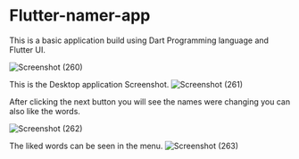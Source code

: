 # Flutter-namer-app
This is a basic application build using Dart Programming language and Flutter UI.

![Screenshot (260)](https://github.com/GovardhanGova7277/Flutter-namer-app/assets/137605970/4ffeb9de-164a-435f-b7fc-bfe407472d15)

This is the Desktop application Screenshot.
![Screenshot (261)](https://github.com/GovardhanGova7277/Flutter-namer-app/assets/137605970/468afd13-c299-4c62-aee5-c1197ef1520a)

After clicking the next button you will see the names were changing
you can also like the words.

![Screenshot (262)](https://github.com/GovardhanGova7277/Flutter-namer-app/assets/137605970/4ededb05-b0ef-4510-9ed3-dba6253336bc)

The liked words can be seen in the menu.
![Screenshot (263)](https://github.com/GovardhanGova7277/Flutter-namer-app/assets/137605970/e0996641-cd52-4fef-83ae-f11afd5e94a6)
